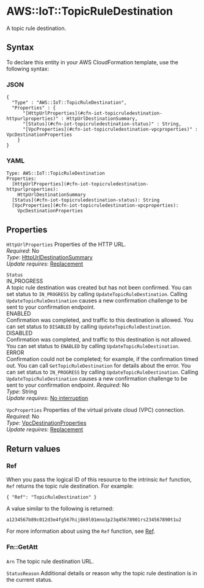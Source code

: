 # AWS::IoT::TopicRuleDestination<a name="aws-resource-iot-topicruledestination"></a>

A topic rule destination\.

## Syntax<a name="aws-resource-iot-topicruledestination-syntax"></a>

To declare this entity in your AWS CloudFormation template, use the following syntax:

### JSON<a name="aws-resource-iot-topicruledestination-syntax.json"></a>

```
{
  "Type" : "AWS::IoT::TopicRuleDestination",
  "Properties" : {
      "[HttpUrlProperties](#cfn-iot-topicruledestination-httpurlproperties)" : HttpUrlDestinationSummary,
      "[Status](#cfn-iot-topicruledestination-status)" : String,
      "[VpcProperties](#cfn-iot-topicruledestination-vpcproperties)" : VpcDestinationProperties
    }
}
```

### YAML<a name="aws-resource-iot-topicruledestination-syntax.yaml"></a>

```
Type: AWS::IoT::TopicRuleDestination
Properties: 
  [HttpUrlProperties](#cfn-iot-topicruledestination-httpurlproperties): 
    HttpUrlDestinationSummary
  [Status](#cfn-iot-topicruledestination-status): String
  [VpcProperties](#cfn-iot-topicruledestination-vpcproperties): 
    VpcDestinationProperties
```

## Properties<a name="aws-resource-iot-topicruledestination-properties"></a>

`HttpUrlProperties`  <a name="cfn-iot-topicruledestination-httpurlproperties"></a>
Properties of the HTTP URL\.  
*Required*: No  
*Type*: [HttpUrlDestinationSummary](aws-properties-iot-topicruledestination-httpurldestinationsummary.md)  
*Update requires*: [Replacement](https://docs.aws.amazon.com/AWSCloudFormation/latest/UserGuide/using-cfn-updating-stacks-update-behaviors.html#update-replacement)

`Status`  <a name="cfn-iot-topicruledestination-status"></a>  
IN\_PROGRESS  
A topic rule destination was created but has not been confirmed\. You can set status to `IN_PROGRESS` by calling `UpdateTopicRuleDestination`\. Calling `UpdateTopicRuleDestination` causes a new confirmation challenge to be sent to your confirmation endpoint\.  
ENABLED  
Confirmation was completed, and traffic to this destination is allowed\. You can set status to `DISABLED` by calling `UpdateTopicRuleDestination`\.  
DISABLED  
Confirmation was completed, and traffic to this destination is not allowed\. You can set status to `ENABLED` by calling `UpdateTopicRuleDestination`\.  
ERROR  
Confirmation could not be completed; for example, if the confirmation timed out\. You can call `GetTopicRuleDestination` for details about the error\. You can set status to `IN_PROGRESS` by calling `UpdateTopicRuleDestination`\. Calling `UpdateTopicRuleDestination` causes a new confirmation challenge to be sent to your confirmation endpoint\.
*Required*: No  
*Type*: String  
*Update requires*: [No interruption](https://docs.aws.amazon.com/AWSCloudFormation/latest/UserGuide/using-cfn-updating-stacks-update-behaviors.html#update-no-interrupt)

`VpcProperties`  <a name="cfn-iot-topicruledestination-vpcproperties"></a>
Properties of the virtual private cloud \(VPC\) connection\.  
*Required*: No  
*Type*: [VpcDestinationProperties](aws-properties-iot-topicruledestination-vpcdestinationproperties.md)  
*Update requires*: [Replacement](https://docs.aws.amazon.com/AWSCloudFormation/latest/UserGuide/using-cfn-updating-stacks-update-behaviors.html#update-replacement)

## Return values<a name="aws-resource-iot-topicruledestination-return-values"></a>

### Ref<a name="aws-resource-iot-topicruledestination-return-values-ref"></a>

 When you pass the logical ID of this resource to the intrinsic `Ref` function, `Ref` returns the topic rule destination\. For example:

 `{ "Ref": "TopicRuleDestination" }` 

A value similar to the following is returned:

 `a1234567b89c012d3e4fg567hij8k9l01mno1p23q45678901rs234567890t1u2` 

For more information about using the `Ref` function, see [Ref](https://docs.aws.amazon.com/AWSCloudFormation/latest/UserGuide/intrinsic-function-reference-ref.html)\.

### Fn::GetAtt<a name="aws-resource-iot-topicruledestination-return-values-fn--getatt"></a>



#### <a name="aws-resource-iot-topicruledestination-return-values-fn--getatt-fn--getatt"></a>

`Arn`  <a name="Arn-fn::getatt"></a>
The topic rule destination URL\.

`StatusReason`  <a name="StatusReason-fn::getatt"></a>
Additional details or reason why the topic rule destination is in the current status\.